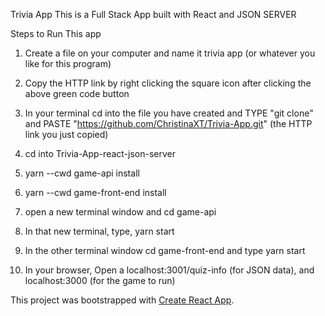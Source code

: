Trivia App This is a Full Stack App built with React and JSON SERVER

Steps to Run This app

1) Create a file on your computer and name it trivia app (or whatever you like for this program)

2) Copy the HTTP link by right clicking the square icon after clicking the above green code button

3) In your terminal cd into the file you have created and TYPE "git clone" and PASTE "https://github.com/ChristinaXT/Trivia-App.git" (the HTTP link you just copied)

4) cd into Trivia-App-react-json-server

5) yarn --cwd game-api install

6) yarn --cwd game-front-end install

7) open a new terminal window and cd game-api

8) In that new terminal, type, yarn start

9) In the other terminal window cd game-front-end and type yarn start

10) In your browser, Open a localhost:3001/quiz-info (for JSON data), and localhost:3000 (for the game to run)

This project was bootstrapped with [Create React App](https://github.com/facebook/create-react-app).

<blockquote class="imgur-embed-pub" lang="en" data-id="a/yKGhI4Z" data-context="false" ><a href="//imgur.com/a/yKGhI4Z"></a></blockquote><script async src="//s.imgur.com/min/embed.js" charset="utf-8"></script>
